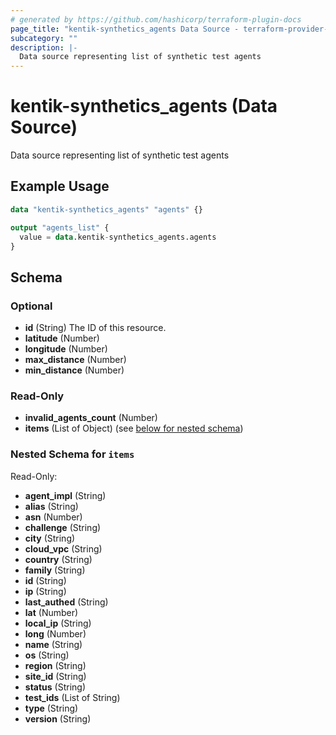 ```yaml
---
# generated by https://github.com/hashicorp/terraform-plugin-docs
page_title: "kentik-synthetics_agents Data Source - terraform-provider-kentik-synthetics"
subcategory: ""
description: |-
  Data source representing list of synthetic test agents
---
```


# kentik-synthetics_agents (Data Source)

Data source representing list of synthetic test agents

## Example Usage

```terraform
data "kentik-synthetics_agents" "agents" {}

output "agents_list" {
  value = data.kentik-synthetics_agents.agents
}
```

<!-- schema generated by tfplugindocs -->
## Schema

### Optional

- **id** (String) The ID of this resource.
- **latitude** (Number)
- **longitude** (Number)
- **max_distance** (Number)
- **min_distance** (Number)

### Read-Only

- **invalid_agents_count** (Number)
- **items** (List of Object) (see [below for nested schema](#nestedatt--items))

<a id="nestedatt--items"></a>
### Nested Schema for `items`

Read-Only:

- **agent_impl** (String)
- **alias** (String)
- **asn** (Number)
- **challenge** (String)
- **city** (String)
- **cloud_vpc** (String)
- **country** (String)
- **family** (String)
- **id** (String)
- **ip** (String)
- **last_authed** (String)
- **lat** (Number)
- **local_ip** (String)
- **long** (Number)
- **name** (String)
- **os** (String)
- **region** (String)
- **site_id** (String)
- **status** (String)
- **test_ids** (List of String)
- **type** (String)
- **version** (String)


